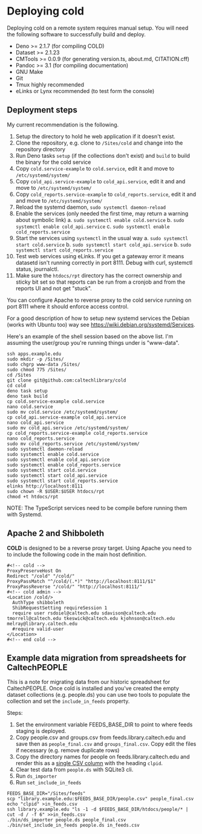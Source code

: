 
# Deploying **cold**

Deploying cold on a remote system requires manual setup.  You will need the following software to successfully build and deploy.

- Deno >= 2.1.7 (for compiling COLD)
- Dataset >= 2.1.23
- CMTools >= 0.0.9 (for generating version.ts, about.md, CITATION.cff)
- Pandoc >= 3.1 (for compiling documentation)
- GNU Make 
- Git
- Tmux highly recommended
- eLinks or Lynx recommended (to test form the console)

## Deployment steps

My current recommendation is the following.

1. Setup the directory to hold he web application if it doesn't exist.
2. Clone the repository, e.g. clone to `/Sites/cold` and change into the repository directory
3. Run Deno tasks `setup` (if the collections don't exist) and `build` to build the binary for the cold service
5. Copy `cold.service-example` to `cold.service`, edit it and move to `/etc/systemd/system/`
6. Copy `cold_api.service-example` to `cold_api.service`, edit it and and move to `/etc/systemd/system/`
7. Copy `cold_reports.service-example` to `cold_reports.service`, edit it and and move to `/etc/systemd/system/`
7. Reload the systemd daemon, `sudo systemctl daemon-reload`
8. Enable the services (only needed the first time, may return a warning about symbolic link)
    a. `sudo systemctl enable cold.service`
    b. `sudo systemctl enable cold_api.service`
    c. `sudo systemctl enable cold_reports.service`
9. Start the services using `systemctl` in the usual way
    a. `sudo systemctl start cold.service`
    b. `sudo systemctl start cold_api.service`
    b. `sudo systemctl start cold_reports.service`
10. Test web services using eLinks. If you get a gateway error it means datasetd isn't running correctly in port 8111. Debug with curl, systemctl status, journalctl.
11. Make sure the `htdocs/rpt` directory has the correct ownership and sticky bit set so that reports can be run from a cronjob and from the reports UI and not get "stuck".

You can configure Apache to reverse proxy to the cold service running on port 8111 where it should enforce access control.

For a good description of how to setup new systemd services the Debian (works with Ubuntu too) way see <https://wiki.debian.org/systemd/Services>.

Here's an example of the shell session based on the above list. I'm assuming the user/group you're running things under is "www-data".

~~~shell
ssh apps.example.edu
sudo mkdir -p /Sites/
sudo chgrp www-data /Sites/
sudo chmod 775 /Sites/
cd /Sites
git clone git@github.com:caltechlibrary/cold
cd cold
deno task setup
deno task build
cp cold.service-example cold.service
nano cold.service
sudo mv cold.service /etc/systemd/system/
cp cold_api.service-example cold_api.service
nano cold_api.service
sudo mv cold_api.service /etc/systemd/system/
cp cold_reports.service-example cold_reports.service
nano cold_reports.service
sudo mv cold_reports.service /etc/systemd/system/
sudo systemctl daemon-reload
sudo systemctl enable cold.service
sudo systemctl enable cold_api.service
sudo systemctl enable cold_reports.service
sudo systemctl start cold.service
sudo systemctl start cold_api.service
sudo systemctl start cold_reports.service
elinks http://localhost:8111
sudo chown -R $USER:$USER htdocs/rpt
chmod +t htdocs/rpt
~~~

NOTE: The TypeScript services need to be compile before running them with Systemd.

## Apache 2 and Shibboleth

**COLD** is designed to be a reverse proxy target. Using Apache you need to to include the following code in the main host definition.

~~~
#<!-- cold -->
ProxyPreserveHost On
Redirect "/cold" "/cold/"
ProxyPassMatch "^/cold/(.*)" "http://localhost:8111/$1"
ProxyPassReverse "/cold/" "http://localhost:8111/"
#<!-- cold admin -->
<Location /cold/>
  AuthType shibboleth
  ShibRequestSetting requireSession 1
  require user rsdoiel@caltech.edu sdavison@caltech.edu tmorrell@caltech.edu tkeswick@caltech.edu kjohnson@caltech.edu melray@library.caltech.edu
  #require valid-user
</Location>
#<!-- end cold -->
~~~


## Example data migration from spreadsheets for CaltechPEOPLE

This is a note for migrating data from our historic spreadsheet for CaltechPEOPLE. Once cold is installed and you've created the empty
dataset collections (e.g. people.ds) you can use two tools to populate the collection and set the `include_in_feeds` property.

Steps:

1. Set the environment variable FEEDS_BASE_DIR to point to where feeds staging is deployed.
2. Copy people.csv and groups.csv from feeds.library.caltech.edu and save then as `people_final.csv` and `groups_final.csv`.  Copy edit the files if necessary (e.g. remove duplicate rows)
3. Copy the directory names for people on feeds.library.caltech.edu and render this as a [single CSV column](in_feeds.csv-example) with the heading `clpid`.
4. Clear test data from `people.ds` with SQLite3 cli.
5. Run `ds_importer`
6. Run `set_include_in_feeds`

~~~shell
FEEDS_BASE_DIR="/Sites/feeds"
scp "library.example.edu:$FEEDS_BASE_DIR/people.csv" people_final.csv
echo "clpid" >in_feeds.csv
ssh library.example.edu "ls -1 -d $FEEDS_BASE_DIR/htdocs/people/* | cut -d / -f 6" >>in_feeds.csv
./bin/ds_importer people.ds people_final.csv
./bin/set_include_in_feeds people.ds in_feeds.csv
~~~
